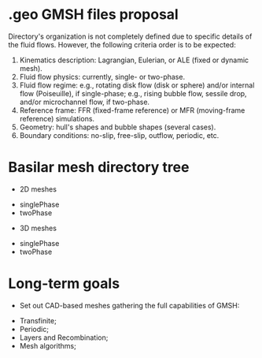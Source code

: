# .geo GMSH files proposal

Directory's organization is not completely defined due to specific
details of the fluid flows. However, the following criteria order is to be expected:

1. Kinematics description: Lagrangian, Eulerian, or ALE (fixed or dynamic mesh).
2. Fluid flow physics: currently, single- or two-phase.
3. Fluid flow regime: e.g., rotating disk flow (disk or sphere) and/or internal flow (Poiseuille), if single-phase; 
					  e.g., rising bubble flow, sessile drop, and/or microchannel flow, if two-phase.
4. Reference frame: FFR (fixed-frame reference) or MFR (moving-frame reference) simulations.
5. Geometry: hull's shapes and bubble shapes (several cases).
6. Boundary conditions: no-slip, free-slip, outflow, periodic, etc.

# Basilar mesh directory tree 

* 2D meshes
- singlePhase
- twoPhase
* 3D meshes
- singlePhase
- twoPhase

# Long-term goals

* Set out CAD-based meshes gathering the full capabilities of GMSH:
- Transfinite;
- Periodic;
- Layers and Recombination;
- Mesh algorithms;
